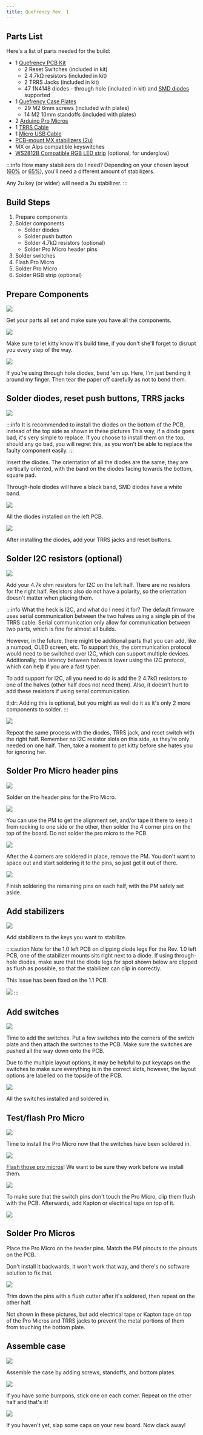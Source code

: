 ```yaml
---
title: Quefrency Rev. 1
---
```


## Parts List

Here's a list of parts needed for the build:

* 1 [Quefrency PCB Kit](https://keeb.io/collections/split-keyboard-parts/products/quefrency-60-65-split-staggered-keyboard)
    * 2 Reset Switches \(included in kit\)
    * 2 4.7kΩ resistors \(included in kit\)
    * 2 TRRS Jacks \(included in kit\)
    * 47 1N4148 diodes - through hole \(included in kit\) and [SMD diodes](https://keeb.io/products/1n4148-diodes) supported
* 1 [Quefrency Case Plates](https://keeb.io/collections/split-keyboard-parts/products/quefrency-60-65-split-staggered-keyboard)
    * 29 M2 6mm screws \(included with plates\)
    * 14 M2 10mm standoffs \(included with plates\)
* 2 [Arduino Pro Micros](https://keeb.io/products/pro-micro-5v-16mhz-arduino-compatible-atmega32u4)
* 1 [TRRS Cable](https://keeb.io/collections/frontpage/products/trrs-cable)
* 1 [Micro USB Cable](https://keeb.io/products/micro-usb-cable)
* [PCB-mount MX stabilizers (2u)](https://keeb.io/products/cherry-mx-stabilizer?variant=43449871046)
* MX or Alps compatible keyswitches
* [WS2812B Compatible RGB LED strip](https://keeb.io/collections/frontpage/products/rgb-led-strips-sk6812-ws2812b-compatible) \(optional, for underglow\)

:::info How many stabilizers do I need?
Depending on your chosen layout ([60%](http://www.keyboard-layout-editor.com/#/gists/bab126983802c185181a0d19226ebd39) or [65%](http://www.keyboard-layout-editor.com/#/gists/af508840e15315503bb5f74b986e433a)), you'll need a different amount of stabilizers.

Any 2u key (or wider) will need a 2u stabilizer.
:::

## Build Steps

1. Prepare components
2. Solder components
    * Solder diodes
    * Solder push button
    * Solder 4.7kΩ resistors \(optional\)
    * Solder Pro Micro header pins
3. Solder switches
4. Flash Pro Micro
5. Solder Pro Micro
6. Solder RGB strip \(optional\)

## Prepare Components

![](./assets/images/quefrency/x96LIyE.jpg)

Get your parts all set and make sure you have all the components.

![](./assets/images/quefrency/h7aNdeq.jpg)

Make sure to let kitty know it's build time, if you don't she'll forget to disrupt you every step of the way.

![](./assets/images/quefrency/NXZVbjx.jpg)

If you're using through hole diodes, bend 'em up. Here, I'm just bending it around my finger. Then tear the paper off carefully as not to bend them.


## Solder diodes, reset push buttons, TRRS jacks

![](./assets/images/quefrency/NgokqZH.jpg)

:::info It is recommended to install the diodes on the bottom of the PCB, instead of the top side as shown in these pictures
This way, if a diode goes bad, it's very simple to replace. If you choose to install them on the top, should any go bad, you will regret this, as you won't be able to replace the faulty component easily.
:::

Insert the diodes. The orientation of all the diodes are the same, they are vertically oriented, with the band on the diodes facing towards the bottom, square pad.

Through-hole diodes will have a black band, SMD diodes have a white band.

![](./assets/images/quefrency/XNP7s38.jpg)

All the diodes installed on the left PCB.

![](./assets/images/quefrency/Ed8bK7H.jpg)

After installing the diodes, add your TRRS jacks and reset buttons.

## Solder I2C resistors \(optional\)

![](./assets/images/quefrency/Ed8bK7H.jpg)

Add your 4.7k ohm resistors for I2C on the left half. There are no resistors for the right half. Resistors also do not have a polarity, so the orientation doesn't matter when placing them.

:::info What the heck is I2C, and what do I need it for?
The default firmware uses serial communication between the two halves using a single pin of the TRRS cable. Serial communication only allow for communication between two parts, which is fine for almost all builds.

However, in the future, there might be additional parts that you can add, like a numpad, OLED screen, etc. To support this, the communication protocol would need to be switched over I2C, which can support multiple devices. Additionally, the latency between halves is lower using the I2C protocol, which can help if you are a fast typer.
    
To add support for I2C, all you need to do is add the 2 4.7kΩ resistors to one of the halves \(other half does not need them\). Also, it doesn't hurt to add these resistors if using serial communication.

tl;dr: Adding this is optional, but you might as well do it as it's only 2 more components to solder.
:::

![](./assets/images/quefrency/cphn8ym.png)

Repeat the same process with the diodes, TRRS jack, and reset switch with the right half. Remember no I2C resistor slots on this side, as they're only needed on one half. Then, take a moment to pet kitty before she hates you for ignoring her.

## Solder Pro Micro header pins

![](./assets/images/quefrency/2Q538Hq.jpg)

Solder on the header pins for the Pro Micro.

![](./assets/images/quefrency/Qh0KWho.jpg)

You can use the PM to get the alignment set, and/or tape it there to keep it from rocking to one side or the other, then solder the 4 corner pins on the top of the board. Do not solder the pro micro to the PCB.

![](./assets/images/quefrency/p7CfEY9.jpg)

After the 4 corners are soldered in place, remove the PM. You don't want to space out and start soldering it to the pins, so just get it out of there.

![](./assets/images/quefrency/V0mHYMG.jpg)

Finish soldering the remaining pins on each half, with the PM safely set aside.

## Add stabilizers

![](./assets/images/quefrency/dNWDczS.jpg)

Add stabilizers to the keys you want to stabilize.

:::caution Note for the 1.0 left PCB on clipping diode legs
For the Rev. 1.0 left PCB, one of the stabilizer mounts sits right next to a diode. If using through-hole diodes, make sure that the diode legs for spot shown below are clipped as flush as possible, so that the stabilizer can clip in correctly.

This issue has been fixed on the 1.1 PCB.

![](./assets/images/quefrency/stab-diode-clip.jpg)
:::

## Add switches

![](./assets/images/quefrency/bJlyXbw.jpg)

Time to add the switches. Put a few switches into the corners of the switch plate and then attach the switches to the PCB. Make sure the switches are pushed all the way down onto the PCB.

Due to the multiple layout options, it may be helpful to put keycaps on the switches to make sure everything is in the correct slots, however, the layout options are labelled on the topside of the PCB.

![](./assets/images/quefrency/Rzx33qt.jpg)

All the switches installed and soldered in.

## Test/flash Pro Micro

![](./assets/images/quefrency/J5FGu3J.jpg)

Time to install the Pro Micro now that the switches have been soldered in.

![](./assets/images/quefrency/LLAJ1tE.jpg)

[Flash those pro micros](flashing-firmware.md)! We want to be sure they work before we install them.

![](./assets/images/quefrency/dYbFoZB.jpg)

To make sure that the switch pins don't touch the Pro Micro, clip them flush with the PCB. Afterwards, add Kapton or electrical tape on top of it.

![](./assets/images/quefrency/9GeXjZC.jpg)

## Solder Pro Micros

Place the Pro Micro on the header pins. Match the PM pinouts to the pinouts on the PCB.

Don't install it backwards, it won't work that way, and there's no software solution to fix that.

![](./assets/images/quefrency/AFBcIes.jpg)

Trim down the pins with a flush cutter after it's soldered, then repeat on the other half.

Not shown in these pictures, but add electrical tape or Kapton tape on top of the Pro Micros and TRRS jacks to prevent the metal portions of them from touching the bottom plate.

## Assemble case

![](./assets/images/quefrency/nwlfdoH.jpg)

Assemble the case by adding screws, standoffs, and bottom plates.

![](./assets/images/quefrency/3y6AzeE.jpg)

If you have some bumpons, stick one on each corner. Repeat on the other half and that's it!

![](./assets/images/quefrency/cjNzAik.jpg)

If you haven't yet, slap some caps on your new board. Now clack away!
